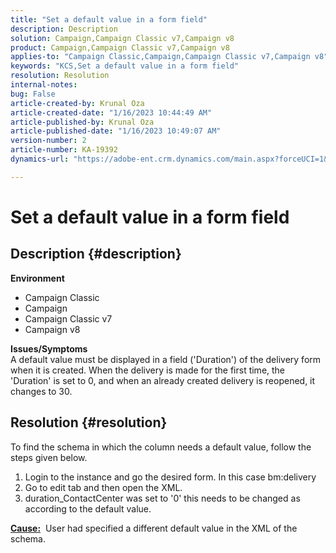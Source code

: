 ```yaml
---
title: "Set a default value in a form field"
description: Description
solution: Campaign,Campaign Classic v7,Campaign v8
product: Campaign,Campaign Classic v7,Campaign v8
applies-to: "Campaign Classic,Campaign,Campaign Classic v7,Campaign v8"
keywords: "KCS,Set a default value in a form field"
resolution: Resolution
internal-notes: 
bug: False
article-created-by: Krunal Oza
article-created-date: "1/16/2023 10:44:49 AM"
article-published-by: Krunal Oza
article-published-date: "1/16/2023 10:49:07 AM"
version-number: 2
article-number: KA-19392
dynamics-url: "https://adobe-ent.crm.dynamics.com/main.aspx?forceUCI=1&pagetype=entityrecord&etn=knowledgearticle&id=51a035cc-8a95-ed11-aad1-6045bd006793"

---
```

# Set a default value in a form field

## Description {#description}

<b>Environment</b>
- Campaign Classic
- Campaign
- Campaign Classic v7
- Campaign v8



<b>Issues/Symptoms</b><br>A default value must be displayed in a field ('Duration') of the delivery form when it is created. When the delivery is made for the first time, the 'Duration' is set to 0, and when an already created delivery is reopened, it changes to 30.

## Resolution {#resolution}


To find the schema in which the column needs a default value, follow the steps given below.

1. Login to the instance and go the desired form. In this case bm:delivery
2. Go to edit tab and then open the XML.
3. duration_ContactCenter was set to '0' this needs to be changed as according to the default value.




<b><u>Cause:</u></b>  User had specified a different default value in the XML of the schema.
